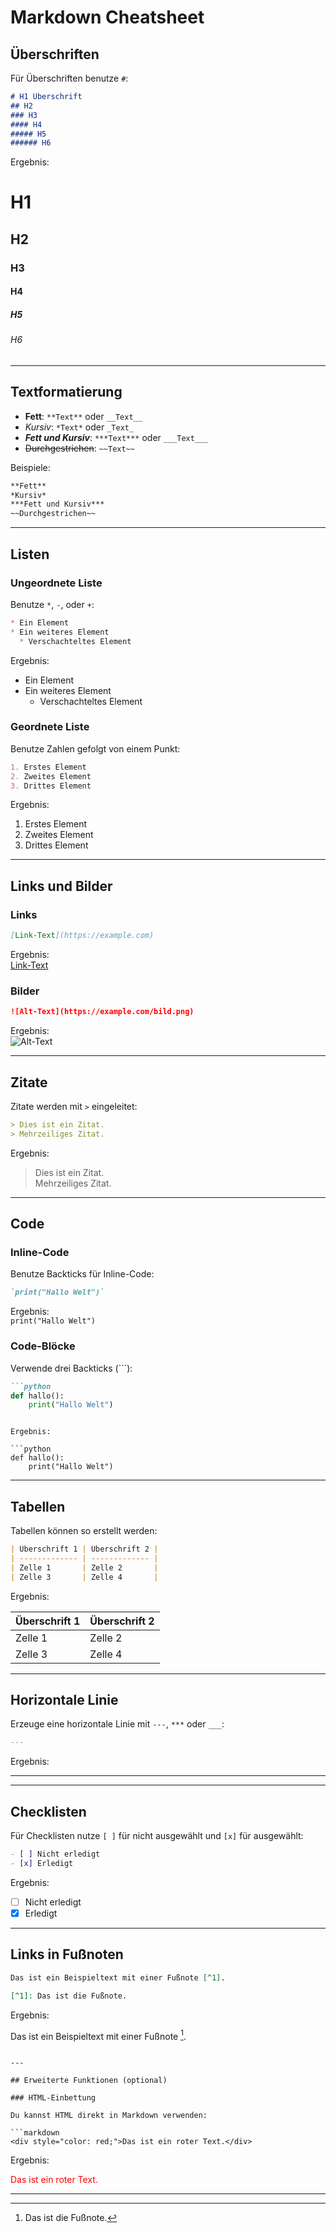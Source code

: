 
# Markdown Cheatsheet

## Überschriften

Für Überschriften benutze `#`:

```markdown
# H1 Überschrift
## H2
### H3
#### H4
##### H5
###### H6
```

Ergebnis:

# H1  
## H2  
### H3  
#### H4  
##### H5  
###### H6

---

## Textformatierung

- **Fett**: `**Text**` oder `__Text__`
- *Kursiv*: `*Text*` oder `_Text_`
- ***Fett und Kursiv***: `***Text***` oder `___Text___`
- ~~Durchgestrichen~~: `~~Text~~`

Beispiele:

```markdown
**Fett**
*Kursiv*
***Fett und Kursiv***
~~Durchgestrichen~~
```

---

## Listen

### Ungeordnete Liste

Benutze `*`, `-`, oder `+`:

```markdown
* Ein Element
* Ein weiteres Element
  * Verschachteltes Element
```

Ergebnis:

- Ein Element
- Ein weiteres Element
  - Verschachteltes Element

### Geordnete Liste

Benutze Zahlen gefolgt von einem Punkt:

```markdown
1. Erstes Element
2. Zweites Element
3. Drittes Element
```

Ergebnis:

1. Erstes Element
2. Zweites Element
3. Drittes Element

---

## Links und Bilder

### Links

```markdown
[Link-Text](https://example.com)
```

Ergebnis:  
[Link-Text](https://example.com)

### Bilder

```markdown
![Alt-Text](https://example.com/bild.png)
```

Ergebnis:  
![Alt-Text](https://picsum.photos/300/300)

---

## Zitate

Zitate werden mit `>` eingeleitet:

```markdown
> Dies ist ein Zitat.
> Mehrzeiliges Zitat.
```

Ergebnis:

> Dies ist ein Zitat.  
> Mehrzeiliges Zitat.

---

## Code

### Inline-Code

Benutze Backticks für Inline-Code:

```markdown
`print("Hallo Welt")`
```

Ergebnis:  
`print("Hallo Welt")`

### Code-Blöcke

Verwende drei Backticks (```):

```markdown
```python
def hallo():
    print("Hallo Welt")
```
```

Ergebnis:

```python
def hallo():
    print("Hallo Welt")
```

---

## Tabellen

Tabellen können so erstellt werden:

```markdown
| Überschrift 1 | Überschrift 2 |
| ------------- | ------------- |
| Zelle 1       | Zelle 2       |
| Zelle 3       | Zelle 4       |
```

Ergebnis:

| Überschrift 1 | Überschrift 2 |
| ------------- | ------------- |
| Zelle 1       | Zelle 2       |
| Zelle 3       | Zelle 4       |

---

## Horizontale Linie

Erzeuge eine horizontale Linie mit `---`, `***` oder `___`:

```markdown
---
```

Ergebnis:

---

---

## Checklisten

Für Checklisten nutze `[ ]` für nicht ausgewählt und `[x]` für ausgewählt:

```markdown
- [ ] Nicht erledigt
- [x] Erledigt
```

Ergebnis:

- [ ] Nicht erledigt
- [x] Erledigt

---

## Links in Fußnoten

```markdown
Das ist ein Beispieltext mit einer Fußnote [^1].

[^1]: Das ist die Fußnote.
```

Ergebnis:

Das ist ein Beispieltext mit einer Fußnote [^1].

[^1]: Das ist die Fußnote.
```

---

## Erweiterte Funktionen (optional)

### HTML-Einbettung

Du kannst HTML direkt in Markdown verwenden:

```markdown
<div style="color: red;">Das ist ein roter Text.</div>
```

Ergebnis:  
<div style="color: red;">Das ist ein roter Text.</div>

---
